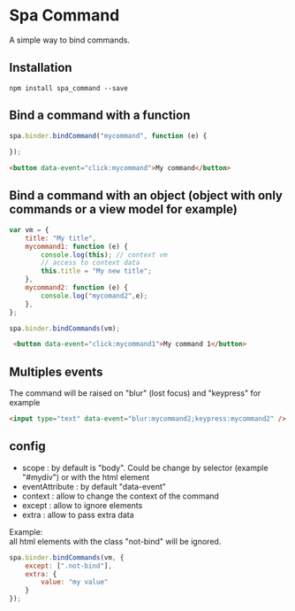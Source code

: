 # Spa Command

A simple way to bind commands.

## Installation

```
npm install spa_command --save
```

## Bind a command with a function

```js
spa.binder.bindCommand("mycommand", function (e) {
           
});
```

```html
<button data-event="click:mycommand">My command</button>
```

## Bind a command with an object (object with only commands or a view model for example)

```js
var vm = {
    title: "My title",
    mycommand1: function (e) {
        console.log(this); // context vm
        // access to context data
        this.title = "My new title";
    },
    mycommand2: function (e) {
        console.log("mycomand2",e);
    },
};

spa.binder.bindCommands(vm);
```

```html
 <button data-event="click:mycommand1">My command 1</button>
```

## Multiples events

The command will be raised on "blur" (lost focus) and "keypress" for example

```html
<input type="text" data-event="blur:mycommand2;keypress:mycommand2" />
```

## config

- scope : by default is "body". Could be change by selector (example "#mydiv") or with the html element
- eventAttribute : by default "data-event"
- context : allow to change the context of the command
- except : allow to ignore elements 
- extra : allow to pass extra data

Example:  
all html elements with the class "not-bind" will be ignored.

```js
spa.binder.bindCommands(vm, {
    except: [".not-bind"],
    extra: {
        value: "my value"
    }
});
```



